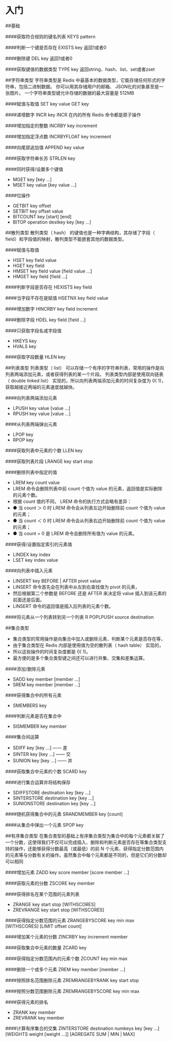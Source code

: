 入门
====

##基础

####获取符合规则的键名列表
  KEYS pattern

####判断一个键是否存在
  EXISTS key
  返回1或者0
  
####删除键
  DEL key
  返回1或者0
  
####获取键值的数据类型
  TYPE key
  返回string、hash、list、set或者zset

##字符串类型
  字符串类型是 Redis 中最基本的数据类型，它能存储任何形式的字符串，包括二进制数据。
  你可以用其存储用户的邮箱、 JSON化的对象甚至是一张图片。
  一个字符串类型键允许存储的数据的最大容量是 512MB 

####赋值与取值
  SET key value
  GET key

####递增数字
  INCR key
  INCR 在内的所有 Redis 命令都是原子操作
  
####增加指定的整数
  INCRBY key increment

####增加指定浮点数
  INCRBYFLOAT key increment
  
####向尾部追加值
  APPEND key value

####获取字符串长苏
  STRLEN key

####同时获得/设置多个键值
  * MGET   key   [key   …] 
  * MSET   key   value   [key   value   …]

####位操作
  * GETBIT   key   offset 
  * SETBIT   key   offset   value 
  * BITCOUNT   key   [start]   [end] 
  * BITOP   operation   destkey   key   [key   …]

##散列类型
  散列类型（ hash） 的键值也是一种字典结构，其存储了字段（ field）和字段值的映射，散列类型不能嵌套其他的数据类型。
  
####赋值与取值
  * HSET   key   field   value 
  * HGET   key   field 
  * HMSET   key   field   value   [field   value   …] 
  * HMGET   key   field   [field   …]
  
####判断字段是否存在
  HEXISTS   key   field

####当字段不存在是赋值
  HSETNX   key   field   value
  
####增加数字
  HINCRBY   key   field   increment
  
####删除字段
  HDEL   key   field   [field   …]

####只获取字段名或字段值
  * HKEYS   key 
  * HVALS   key
  
####获取字段数量
  HLEN   key

##列表类型
  列表类型（ list） 可以存储一个有序的字符串列表，常用的操作是向列表两端添加元素，或者获得列表的某一个片段。
  列表类型内部是使用双向链表（ double   linked list） 实现的，所以向列表两端添加元素的时间复杂度为 0( 1)，
  获取越接近两端的元素速度就越快。
  
####向列表两端添加元素
  * LPUSH   key   value   [value   …] 
  * RPUSH   key   value   [value   …]
  
####从列表两端弹出元素
  * LPOP   key
  * RPOP   key

####获取列表中元素的个数
  LLEN   key

####获取列表片段
  LRANGE   key   start   stop
  
####删除列表中指定的值
  * LREM   key   count   value
  * LREM 命令会删除列表中前 count 个值为 value 的元素，返回值是实际删除的元素个数。
  * 根据 count 值的不同， LREM 命令的执行方式会略有差异： 
  * ● 当 count ＞ 0 时 LREM 命令会从列表左边开始删除前 count 个值为 value 的元素；
  * ● 当 count ＜ 0 时 LREM   命令会从列表右边开始删除前 count 个值为 value 的元素；
  * ● 当 count = 0 是 LREM 命令会删除所有值为 value 的元素。

####获得/设置指定索引的元素值
  * LINDEX   key   index 
  * LSET   key   index   value
  
####向列表中插入元素
  * LINSERT   key   BEFORE | AFTER   pivot   value
  * LINSERT 命令首先会在列表中从左到右查找值为 pivot 的元素，
  * 然后根据第二个参数是 BEFORE 还是 AFTER 来决定将 value 插入到该元素的前面还是后面。
  * LINSERT 命令的返回值是插入后列表的元素个数。

####将元素从一个列表转到另一个列表 R
  POPLPUSH   source   destination
  
##集合类型
  * 集合类型的常用操作是向集合中加入或删除元素、判断某个元素是否存在等，
  * 由于集合类型在 Redis 内部是使用值为空的散列表（ hash   table） 实现的，
  * 所以这些操作的时间复杂度都是 0( 1)。 
  * 最方便的是多个集合类型键之间还可以进行并集、交集和差集运算。

####添加/删除元素
  * SADD   key   member   [member   …] 
  * SREM   key   member   [member   …]

####获得集合中的所有元素
  * SMEMBERS   key

####判断元素是否在集合中
  * SISMEMBER   key   member

####集合间运算
  * SDIFF   key   [key   …]   ——  差
  * SINTER   key   [key   …]  ——  交
  * SUNION   key   [key   …]  ——  并

####获取集合中元素的个数
  SCARD   key

####进行集合运算并将结构保存
  * SDIFFSTORE   destination   key   [key   …] 
  * SINTERSTORE   destination   key   [key   …] 
  * SUNIONSTORE   destination   key   [key   …]

####随机获得集合中的元素
  SRANDMEMBER   key   [count]
  
####从集合中弹出一个元素
  SPOP   key

##有序集合类型
  在集合类型的基础上有序集合类型为集合中的每个元素都关联了一个分数，这使得我们不仅可以完成插入、删除和判断元素是否存在等集合类型支持的操作，还能够获得分数最高（或最低）的前 N 个元素、获得指定分数范围内的元素等与分数有关的操作。虽然集合中每个元素都是不同的，但是它们的分数却可以相同

####增加元素
  ZADD   key   score   member   [score   member   …]
  
####获取元素的分数
  ZSCORE   key   member
  
####获得排名在某个范围的元素列表
  * ZRANGE   key   start   stop   [WITHSCORES] 
  * ZREVRANGE   key   start   stop   [WITHSCORES]

####获得指定分数范围的元素
  ZRANGEBYSCORE   key   min   max   [WITHSCORES]   [LIMIT   offset   count]

####增加某个元素的分数
  ZINCRBY   key   increment   member
  
####获取集合中元素的数量
  ZCARD   key

####获得指定分数范围內的元素个数
  ZCOUNT   key   min   max

####删除一个或多个元素
  ZREM   key   member   [member   …]

####按照排名范围删除元素
  ZREMRANGEBYRANK   key   start   stop

####按照分数范围删除元素
  ZREMRANGEBYSCORE   key   min   max

####获得元素的排名
  * ZRANK   key   member 
  * ZREVRANK   key   member

####计算有序集合的交集
  ZINTERSTORE   destination   numkeys   key   [key …]   [WEIGHTS   weight   [weight   …]]   [AGREGATE SUM | MIN | MAX]
